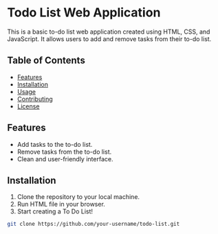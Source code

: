 # Todo List Web Application

This is a basic to-do list web application created using HTML, CSS, and JavaScript. It allows users to add and remove tasks from their to-do list.

## Table of Contents

- [Features](#features)
- [Installation](#installation)
- [Usage](#usage)
- [Contributing](#contributing)
- [License](#license)

## Features

- Add tasks to the to-do list.
- Remove tasks from the to-do list.
- Clean and user-friendly interface.

## Installation

1. Clone the repository to your local machine.
2. Run HTML file in your browser.
3. Start creating a To Do List!

```bash
git clone https://github.com/your-username/todo-list.git

